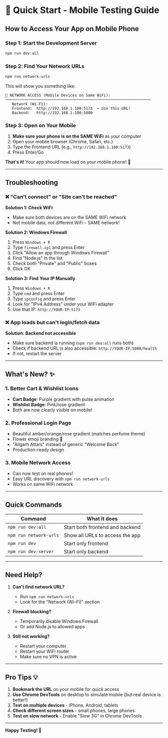 # 📱 Quick Start - Mobile Testing Guide

## How to Access Your App on Mobile Phone

### Step 1: Start the Development Server
```bash
npm run dev:all
```

### Step 2: Find Your Network URLs
```bash
npm run network-urls
```

This will show you something like:
```
📱 NETWORK ACCESS (Mobile Devices on Same WiFi):
─────────────────────────────────────────────────────────────────
   Network (Wi-Fi):
   Frontend:  http://192.168.1.100:5173  ← Use this URL!
   Backend:   http://192.168.1.100:5000
```

### Step 3: Open on Your Mobile
1. **Make sure your phone is on the SAME WiFi** as your computer
2. Open your mobile browser (Chrome, Safari, etc.)
3. Type the Frontend URL (e.g., `http://192.168.1.100:5173`)
4. Press Enter/Go

**That's it!** Your app should now load on your mobile phone! 🎉

---

## Troubleshooting

### ❌ "Can't connect" or "Site can't be reached"

**Solution 1: Check WiFi**
- Make sure both devices are on the SAME WiFi network
- Not mobile data, not different WiFi - SAME network!

**Solution 2: Windows Firewall**
1. Press `Windows + R`
2. Type `firewall.cpl` and press Enter
3. Click "Allow an app through Windows Firewall"
4. Find "Node.js" in the list
5. Check both "Private" and "Public" boxes
6. Click OK

**Solution 3: Find Your IP Manually**
1. Press `Windows + R`
2. Type `cmd` and press Enter
3. Type `ipconfig` and press Enter
4. Look for "IPv4 Address" under your WiFi adapter
5. Use that IP: `http://YOUR-IP:5173`

### ❌ App loads but can't login/fetch data

**Solution: Backend not accessible**
- Make sure backend is running (`npm run dev:all` runs both)
- Check if backend URL is also accessible: `http://YOUR-IP:5000/health`
- If not, restart the server

---

## What's New? ✨

### 1. Better Cart & Wishlist Icons
- **Cart Badge**: Purple gradient with pulse animation
- **Wishlist Badge**: Pink/rose gradient
- Both are now clearly visible on mobile!

### 2. Professional Login Page
- Beautiful amber/orange/rose gradient (matches perfume theme)
- Flower emoji branding 🌸
- "Aligarh Attars" instead of generic "Welcome Back"
- Production-ready design

### 3. Mobile Network Access
- Can now test on real phones!
- Easy URL discovery with `npm run network-urls`
- Works on same WiFi network

---

## Quick Commands

| Command | What it does |
|---------|-------------|
| `npm run dev:all` | Start both frontend and backend |
| `npm run network-urls` | Show all URLs to access the app |
| `npm run dev` | Start only frontend |
| `npm run dev:server` | Start only backend |

---

## Need Help?

1. **Can't find network URL?**
   - Run `npm run network-urls`
   - Look for the "Network (Wi-Fi)" section

2. **Firewall blocking?**
   - Temporarily disable Windows Firewall
   - Or add Node.js to allowed apps

3. **Still not working?**
   - Restart your computer
   - Restart your WiFi router
   - Make sure no VPN is active

---

## Pro Tips 💡

1. **Bookmark the URL** on your mobile for quick access
2. **Use Chrome DevTools** on desktop to simulate mobile (but real device is better!)
3. **Test on multiple devices** - iPhone, Android, tablets
4. **Check different screen sizes** - small phones, large phones
5. **Test on slow network** - Enable "Slow 3G" in Chrome DevTools

---

**Happy Testing! 🚀**


